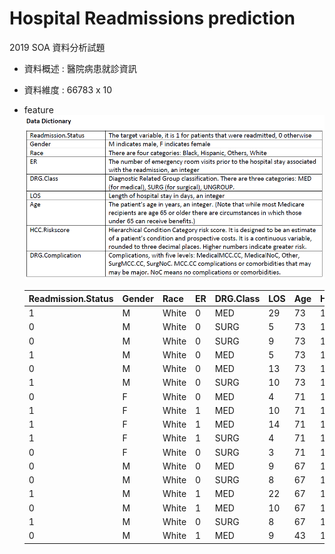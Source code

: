 # Hospital Readmissions prediction

2019 SOA 資料分析試題

* 資料概述 : 醫院病患就診資訊
* 資料維度 : 66783 x 10 
* feature<br>
  ![](feature.png)

    | Readmission.Status | Gender | Race  | ER | DRG.Class | LOS | Age | HCC.Riskscore | DRG.Complication |
    |--------------------|--------|-------|----|-----------|-----|-----|---------------|------------------|
    | 1                  | M      | White | 0  | MED       | 29  | 73  | 12.307        | Other            |
    | 0                  | M      | White | 0  | SURG      | 5   | 73  | 12.307        | SurgNoC          |
    | 0                  | M      | White | 0  | SURG      | 9   | 73  | 12.307        | SurgNoC          |
    | 1                  | M      | White | 0  | MED       | 5   | 73  | 12.307        | MedicalNoC       |
    | 0                  | M      | White | 0  | MED       | 13  | 73  | 12.307        | MedicalNoC       |
    | 1                  | M      | White | 0  | SURG      | 10  | 73  | 12.307        | SurgMCC.CC       |
    | 0                  | F      | White | 0  | MED       | 4   | 71  | 11.372        | MedicalNoC       |
    | 1                  | F      | White | 1  | MED       | 10  | 71  | 11.372        | MedicalMCC.CC    |
    | 1                  | F      | White | 1  | MED       | 14  | 71  | 11.372        | MedicalMCC.CC    |
    | 1                  | F      | White | 1  | SURG      | 4   | 71  | 11.372        | SurgMCC.CC       |
    | 0                  | F      | White | 0  | SURG      | 3   | 71  | 11.372        | SurgNoC          |
    | 0                  | M      | White | 0  | MED       | 9   | 67  | 10.897        | MedicalMCC.CC    |
    | 0                  | M      | White | 0  | SURG      | 8   | 67  | 10.897        | SurgMCC.CC       |
    | 1                  | M      | White | 1  | MED       | 22  | 67  | 10.897        | MedicalNoC       |
    | 0                  | M      | White | 1  | MED       | 10  | 67  | 10.897        | Other            |
    | 1                  | M      | White | 0  | SURG      | 8   | 67  | 10.897        | SurgMCC.CC       |
    | 0                  | M      | White | 1  | MED       | 9   | 43  | 10.764        | MedicalNoC       |
